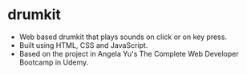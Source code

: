 # drumkit
- Web based drumkit that plays sounds on click or on key press.
- Built using HTML, CSS and JavaScript.
- Based on the project in Angela Yu's The Complete Web Developer Bootcamp in Udemy.

